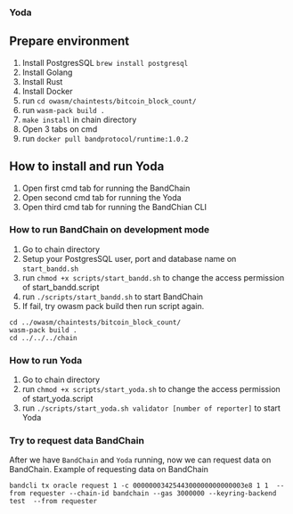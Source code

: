 ### Yoda

## Prepare environment

1. Install PostgresSQL `brew install postgresql`
2. Install Golang
3. Install Rust
4. Install Docker
5. run `cd owasm/chaintests/bitcoin_block_count/`
6. run `wasm-pack build .`
7. `make install` in chain directory
8. Open 3 tabs on cmd
9. run `docker pull bandprotocol/runtime:1.0.2`

## How to install and run Yoda

1. Open first cmd tab for running the BandChain
2. Open second cmd tab for running the Yoda
3. Open third cmd tab for running the BandChian CLI

### How to run BandChain on development mode

1. Go to chain directory
2. Setup your PostgresSQL user, port and database name on `start_bandd.sh`
3. run `chmod +x scripts/start_bandd.sh` to change the access permission of start_bandd.script
4. run `./scripts/start_bandd.sh` to start BandChain
5. If fail, try owasm pack build then run script again.

```
cd ../owasm/chaintests/bitcoin_block_count/
wasm-pack build .
cd ../../../chain
```

### How to run Yoda

1. Go to chain directory
2. run `chmod +x scripts/start_yoda.sh` to change the access permission of start_yoda.script
3. run `./scripts/start_yoda.sh validator [number of reporter]` to start Yoda

### Try to request data BandChain

After we have `BandChain` and `Yoda` running, now we can request data on BandChain.
Example of requesting data on BandChain

```
bandcli tx oracle request 1 -c 0000000342544300000000000003e8 1 1  --from requester --chain-id bandchain --gas 3000000 --keyring-backend test  --from requester
```
